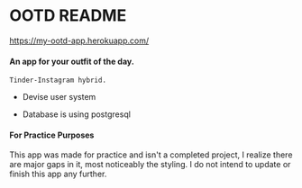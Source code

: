 # OOTD README

https://my-ootd-app.herokuapp.com/

#### An app for your outfit of the day.

```
Tinder-Instagram hybrid.
```

* Devise user system

* Database is using postgresql

#### For Practice Purposes

This app was made for practice and isn't a completed project, I realize there are major gaps in it, most noticeably the styling. I do not intend to update or finish this app any further.